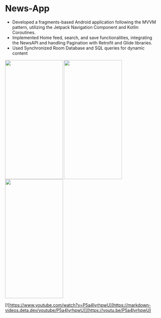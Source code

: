 # News-App

* Developed a fragments-based Android application following the MVVM
pattern, utilizing the Jetpack Navigation Component and Kotlin Coroutines.
* Implemented Home feed, search, and save functionalities, integrating the
NewsAPI and handling Pagination with Retrofit and Glide libraries.
* Used Synchronized Room Database and SQL queries for dynamic content

<img src="https://user-images.githubusercontent.com/63710339/229843201-a3d03293-b9b8-435e-a522-6c434a3f7c9d.jpg" width="190" height="390" align="left">
<img src="https://user-images.githubusercontent.com/63710339/229843210-2996a885-6345-4cc0-9e9d-3ce1fdb9d5b5.jpg" width="190" height="390" align="left">
<img src="https://user-images.githubusercontent.com/63710339/229843220-a8444820-eab0-4513-bb7d-81634ffffa22.jpg" width="190" height="390" >

[![https://www.youtube.com/watch?v=P5a4lyrhpwU](https://markdown-videos.deta.dev/youtube/P5a4lyrhpwU)](https://youtu.be/P5a4lyrhpwU)
